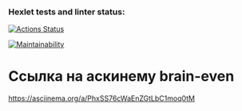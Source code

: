 ### Hexlet tests and linter status:
[![Actions Status](https://github.com/IGassan/python-project-49/actions/workflows/hexlet-check.yml/badge.svg)](https://github.com/IGassan/python-project-49/actions)

[![Maintainability](https://api.codeclimate.com/v1/badges/4620352db121d5a9bc18/maintainability)](https://codeclimate.com/github/IGassan/python-project-49/maintainability)

# Ссылка на аскинему brain-even
https://asciinema.org/a/PhxSS76cWaEnZGtLbC1moq0tM